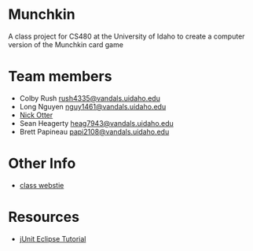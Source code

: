 Munchkin
========

A class project for CS480 at the University of Idaho to create a computer version of the Munchkin card game

Team members
============
* Colby Rush          rush4335@vandals.uidaho.edu
* Long Nguyen         nguy1461@vandals.uidaho.edu
* [Nick Otter](http://nickotter.com)
* Sean Heagerty		  heag7943@vandals.uidaho.edu
* Brett Papineau	  papi2108@vandals.uidaho.edu

Other Info
==========
* [class webstie](http://www2.cs.uidaho.edu/~cs480d/)

Resources
=========
- [jUnit Eclipse Tutorial](http://www.vogella.com/articles/JUnit/article.html)
